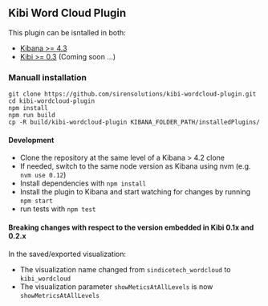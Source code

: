 ## Kibi Word Cloud Plugin    

This plugin can be isntalled in both:
 
 * [Kibana >= 4.3](https://www.elastic.co/downloads/past-releases/kibana-4-3-0)
 * [Kibi >= 0.3](https://siren.solutions/kibi) (Coming soon ...)
    
### Manuall installation

```
git clone https://github.com/sirensolutions/kibi-wordcloud-plugin.git
cd kibi-wordcloud-plugin
npm install
npm run build
cp -R build/kibi-wordcloud-plugin KIBANA_FOLDER_PATH/installedPlugins/
```

#### Development

- Clone the repository at the same level of a Kibana > 4.2 clone
- If needed, switch to the same node version as Kibana using nvm 
  (e.g. `nvm use 0.12`)
- Install dependencies with `npm install`
- Install the plugin to Kibana and start watching for changes by running 
  `npm start`
- run tests with `npm test`

#### Breaking changes with respect to the version embedded in Kibi 0.1x and 0.2.x

In the saved/exported visualization:     

- The visualization name changed from `sindicetech_wordcloud` to 
  `kibi_wordcloud`
- The visualization parameter `showMeticsAtAllLevels` is now
  `showMetricsAtAllLevels`